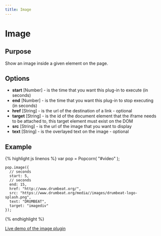 ```yaml
---
title: Image
---
```

# Image #

## Purpose ##

Show an image inside a given element on the page.

## Options ##

* **start** \[Number\] - is the time that you want this plug-in to execute (in seconds)
* **end** \[Number\] - is the time that you want this plug-in to stop executing (in seconds)
* **href** \[String\] - is the url of the destination of a link - optional
* **target** \[String\] - is the id of the document element that the iframe needs to be attached to, this target element must exist on the DOM
* **src** \[String\] - is the url of the image that you want to display
* **text** \[String\] - is the overlayed text on the image - optional

## Example ##

{% highlight js linenos %} 
    var pop = Popcorn( "#video" );

    pop.image({
      // seconds
      start: 5,
      // seconds
      end: 15,
      href: "http://www.drumbeat.org/",
      src: "https://www.drumbeat.org/media//images/drumbeat-logo-splash.png",
      text: "DRUMBEAT",
      target: "imagediv"
    });
{% endhighlight %}

[Live demo of the image plugin](http://jsfiddle.net/popcornjs/8ZFzH/1/)
